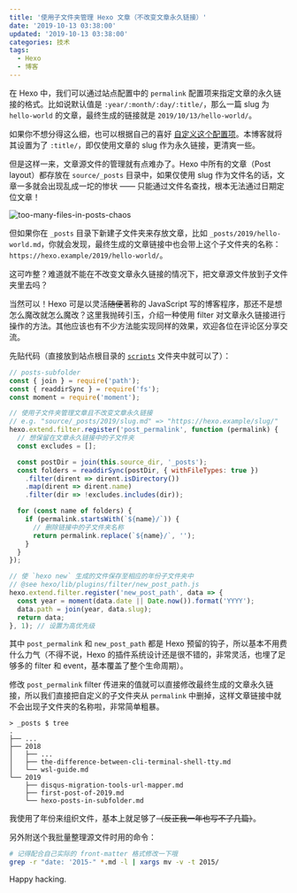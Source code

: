 ```yaml
---
title: '使用子文件夹管理 Hexo 文章（不改变文章永久链接）'
date: '2019-10-13 03:38:00'
updated: '2019-10-13 03:38:00'
categories: 技术
tags:
  - Hexo
  - 博客
---
```


在 Hexo 中，我们可以通过站点配置中的 `permalink` 配置项来指定文章的永久链接的格式。比如说默认值是 `:year/:month/:day/:title/`，那么一篇 slug 为 `hello-world` 的文章，最终生成的链接就是 `2019/10/13/hello-world/`。

如果你不想分得这么细，也可以根据自己的喜好 [自定义这个配置项](https://hexo.io/zh-cn/docs/permalinks)。本博客就将其设置为了 `:title/`，即仅使用文章的 slug 作为永久链接，更清爽一些。

但是这样一来，文章源文件的管理就有点难办了。Hexo 中所有的文章（Post layout）都存放在 `source/_posts` 目录中，如果仅使用 slug 作为文件名的话，文章一多就会出现乱成一坨的惨状 —— 只能通过文件名查找，根本无法通过日期定位文章！

<!--more-->

![too-many-files-in-posts-chaos](https://img.blessing.studio/images/2019/10/13/too-many-files-in-posts-chaos.png)

但如果你在 `_posts` 目录下新建子文件夹来存放文章，比如 `_posts/2019/hello-world.md`，你就会发现，最终生成的文章链接中也会带上这个子文件夹的名称：`https://hexo.example/2019/hello-world/`。

这可咋整？难道就不能在不改变文章永久链接的情况下，把文章源文件放到子文件夹里去吗？

当然可以！Hexo 可是以灵活~~随便~~著称的 JavaScript 写的博客程序，那还不是想怎么魔改就怎么魔改？这里我抛砖引玉，介绍一种使用 filter 对文章永久链接进行操作的方法。其他应该也有不少方法能实现同样的效果，欢迎各位在评论区分享交流。

先贴代码（直接放到站点根目录的 [`scripts`](https://github.com/printempw/printempw.github.io/tree/source/scripts) 文件夹中就可以了）：

```js
// posts-subfolder
const { join } = require('path');
const { readdirSync } = require('fs');
const moment = require('moment');

// 使用子文件夹管理文章且不改变文章永久链接
// e.g. "source/_posts/2019/slug.md" => "https://hexo.example/slug/"
hexo.extend.filter.register('post_permalink', function (permalink) {
  // 想保留在文章永久链接中的子文件夹
  const excludes = [];

  const postDir = join(this.source_dir, '_posts');
  const folders = readdirSync(postDir, { withFileTypes: true })
    .filter(dirent => dirent.isDirectory())
    .map(dirent => dirent.name)
    .filter(dir => !excludes.includes(dir));

  for (const name of folders) {
    if (permalink.startsWith(`${name}/`)) {
      // 删除链接中的子文件夹名称
      return permalink.replace(`${name}/`, '');
    }
  }
});

// 使 `hexo new` 生成的文件保存至相应的年份子文件夹中
// @see hexo/lib/plugins/filter/new_post_path.js
hexo.extend.filter.register('new_post_path', data => {
  const year = moment(data.date || Date.now()).format('YYYY');
  data.path = join(year, data.slug);
  return data;
}, 1); // 设置为高优先级
```

其中 `post_permalink` 和 `new_post_path` 都是 Hexo 预留的钩子，所以基本不用费什么力气（不得不说，Hexo 的插件系统设计还是很不错的，非常灵活，也埋了足够多的 filter 和 event，基本覆盖了整个生命周期）。

修改 `post_permalink` filter 传进来的值就可以直接修改最终生成的文章永久链接，所以我们直接把自定义的子文件夹从 `permalink` 中删掉，这样文章链接中就不会出现子文件夹的名称啦，非常简单粗暴。

```plain
> _posts $ tree
.
├── ...
├── 2018
│   ├── ...
│   ├── the-difference-between-cli-terminal-shell-tty.md
│   └── wsl-guide.md
└── 2019
    ├── disqus-migration-tools-url-mapper.md
    ├── first-post-of-2019.md
    └── hexo-posts-in-subfolder.md
```

我使用了年份来组织文件，基本上就足够了~~（反正我一年也写不了几篇）~~。

另外附送个我批量整理源文件时用的命令：

```bash
# 记得配合自己实际的 front-matter 格式修改一下哦
grep -r "date: '2015-" *.md -l | xargs mv -v -t 2015/
```

Happy hacking.

